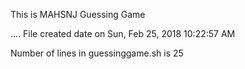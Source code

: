 This is MAHSNJ  Guessing Game 

....
 File created date on Sun, Feb 25, 2018 10:22:57 AM 

 Number of lines in guessinggame.sh is  25
